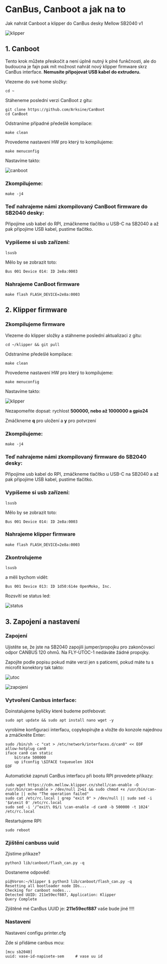 # CanBus, Canboot a jak na to

Jak nahrát Canboot a klipper do CanBus desky Mellow SB2040 v1

![klipper](img/sb2040.png) 

## 1. Canboot
Tento krok můžete přeskočit a není úplně nutný k plné funkčnosti, ale do budoucna je fajn pak mít možnost nahrát nový klipper firmware skrz CanBus interface. **Nemusíte připojovat USB kabel do extruderu.**

Vlezeme do své home složky:

    cd ~

Stáheneme poslední verzi CanBoot z gitu:

    git clone https://github.com/Arksine/CanBoot
    cd CanBoot

  Odstraníme případné předešlé kompilace:

    make clean

Provedeme nastavení HW pro který to kompilujeme:

    make menuconfig

Nastavíme takto:  

![canboot](img/canboot.png) 

### Zkompilujeme:

    make -j4

### Teď nahrajeme námi zkompilovaný CanBoot firmware do SB2040 desky:

Připojíme usb kabel do RPI, zmáčkneme tlačítko u USB-C na SB2040 a až pak připojíme USB kabel, pustíme tlačítko.
### Vypíšeme si usb zařízení:

    lsusb

Mělo by se zobrazit toto:

    Bus 001 Device 014: ID 2e8a:0003

### Nahrajeme CanBoot firmware

    make flash FLASH_DEVICE=2e8a:0003


## 2. Klipper firmware
### Zkompilujeme firmware

Vlezeme do klipper složky a stáhneme poslední aktualizaci z gitu:

    cd ~/klipper && git pull

Odstraníme předešlé kompilace:

    make clean

Provedeme nastavení HW pro který to kompilujeme:

    make menuconfig

Nastavíme takto:

![klipper](img/klipper.png) 

Nezapomeňte dopsat: rychlost **500000, nebo až 1000000 a gpio24**

Zmáčkneme **q** pro uložení a **y** pro potvrzení

### Zkompilujeme:

    make -j4

### Teď nahrajeme námi zkompilovaný firmware do SB2040 desky:

Připojíme usb kabel do RPI, zmáčkneme tlačítko u USB-C na SB2040 a až pak připojíme USB kabel, pustíme tlačítko.
### Vypíšeme si usb zařízení:

    lsusb

Mělo by se zobrazit toto:

    Bus 001 Device 014: ID 2e8a:0003

### Nahrajeme klipper firmware

    make flash FLASH_DEVICE=2e8a:0003

### Zkontrolujeme

    lsusb

a měli bychom vidět:

    Bus 001 Device 013: ID 1d50:614e OpenMoko, Inc.

Rozsvítí se status led:

![status](img/statusled.png)

## 3. Zapojení a nastavení

### Zapojení
Ujistěte se, že jste na SB2040 zapojili jumper/propojku pro zakončovací odpor CANBUS 120 ohmů. Na FLY-UTOC-1 nedáváte žádné propojky.

Zapojíte podle popisu pokud máte verzi jen s paticemi, pokud máte tu s microfit konektory tak takto:

![utoc](img/fly-utoc-1.png)

![zapojeni](img/zapojeni.png) 

### Vytvoření Canbus interface:

Doinstalujeme bylíčky které budeme potřebovat:

    sudo apt update && sudo apt install nano wget -y


vyrobíme konfiguraci interfacu, copykopírujte a vložte do konzole najednou a zmáčkněte Enter:

    sudo /bin/sh -c "cat > /etc/network/interfaces.d/can0" << EOF
    allow-hotplug can0
    iface can0 can static
        bitrate 500000
        up ifconfig \$IFACE txqueuelen 1024
    EOF

Automatické zapnutí CanBus interfacu při bootu RPI provedete příkazy:

    sudo wget https://cdn.mellow.klipper.cn/shell/can-enable -O /usr/bin/can-enable > /dev/null 2>&1 && sudo chmod +x /usr/bin/can-enable || echo "The operation failed"
    sudo cat /etc/rc.local | grep "exit 0" > /dev/null || sudo sed -i '$a\exit 0' /etc/rc.local
    sudo sed -i '/^exit\ 0$/i \can-enable -d can0 -b 500000 -t 1024' /etc/rc.local

Restartujeme RPI:

    sudo reboot


### Zjištění canbuss uuid

Zjistíme příkaze?

    python3 lib/canboot/flash_can.py -q

 Dostaneme odpověď:

    pi@Voron:~/klipper $ python3 lib/canboot/flash_can.py -q
    Resetting all bootloader node IDs...
    Checking for canboot nodes...
    Detected UUID: 211e59ecf887, Application: Klipper
    Query Complete

Zjištěné mé CanBus UUID je: **211e59ecf887** vaše bude jiné !!!!


### Nastavení
Nastavení configu printer.cfg

Zde si přidáme canbus mcu:

    [mcu sb2040]
    uuid: vase-id-napisete-sem     # vase uu id



